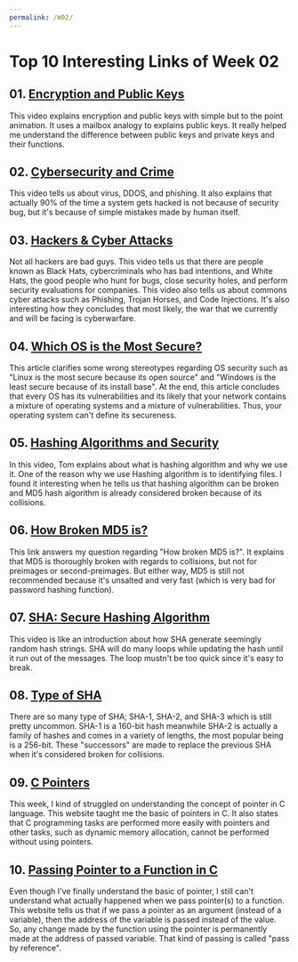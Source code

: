 ```yaml
---
permalink: /W02/
---
```


# Top 10 Interesting Links of Week 02

## 01. [Encryption and Public Keys](https://youtu.be/6-JjHa-qLPk)

This video explains encryption and public keys with simple but to the point animation. It uses a mailbox analogy to explains public keys. It really helped me understand the difference between public keys and private keys and their functions.

## 02. [Cybersecurity and Crime](https://youtu.be/5k24We8pED8)

This video tells us about virus, DDOS, and phishing. It also explains that actually 90% of the time a system gets hacked is not because of security bug, but it's because of simple mistakes made by human itself. 

## 03. [Hackers & Cyber Attacks](https://youtu.be/_GzE99AmAQU)

Not all hackers are bad guys. This video tells us that there are people known as Black Hats, cybercriminals who has bad intentions, and White Hats, the good people who hunt for bugs, close security holes, and perform security evaluations for companies. This video also tells us about commons cyber attacks such as Phishing, Trojan Horses, and Code Injections. It's also interesting how they concludes that most likely, the war that we currently and will be facing is cyberwarfare.

## 04. [Which OS is the Most Secure?](https://www.sentinelone.com/blog/which-is-more-secure-windows-linux-or-macos/)

This article clarifies some wrong stereotypes regarding OS security such as "Linux is the most secure because its open source" and "Windows is the least secure because of its install base". At the end, this article concludes that every OS has its vulnerabilities and its likely that your network contains a mixture of operating systems and a mixture of vulnerabilities. Thus, your operating system can't define its secureness.

## 05. [Hashing Algorithms and Security](https://youtu.be/b4b8ktEV4Bg)

In this video, Tom explains about what is hashing algorithm and why we use it. One of the reason why we use Hashing algorithm is to identifying files. I found it interesting when he tells us that hashing algorithm can be broken and MD5 hash algorithm is already considered broken because of its collisions. 

## 06. [How Broken MD5 is?](https://security.stackexchange.com/a/31871)

This link answers my question regarding "How broken MD5 is?". It explains that MD5 is thoroughly broken with regards to collisions, but not for preimages or second-preimages. But either way, MD5 is still not recommended because it's unsalted and very fast (which is very bad for password hashing function).

## 07. [SHA: Secure Hashing Algorithm](https://youtu.be/DMtFhACPnTY)

This video is like an introduction about how SHA generate seemingly random hash strings. SHA will do many loops while updating the hash until it run out of the messages. The loop mustn't be too quick since it's easy to break. 

## 08. [Type of SHA](https://www.thesslstore.com/blog/difference-sha-1-sha-2-sha-256-hash-algorithms/)

There are so many type of SHA; SHA-1, SHA-2, and SHA-3 which is still pretty uncommon. SHA-1 is a 160-bit hash meanwhile SHA-2 is actually a family of hashes and comes in a variety of lengths, the most popular being is a 256-bit.  These "successors" are made to replace the previous SHA when it's considered broken for collisions.

## 09. [C Pointers](https://www.tutorialspoint.com/cprogramming/c_pointers.htm)

This week, I kind of struggled on understanding the concept of pointer in C language. This website taught me the basic of pointers in C. It also states that C programming tasks are performed more easily with pointers and other tasks, such as dynamic memory allocation, cannot be performed without using pointers.


## 10. [Passing Pointer to a Function in C](https://beginnersbook.com/2014/01/c-passing-pointers-to-functions/)

Even though I've finally understand the basic of pointer, I still can't understand what actually happened when we pass pointer(s) to a function. This website tells us that if we pass a pointer as an argument (instead of a variable), then the address of the variable is passed instead of the value. So, any change made by the function using the pointer is permanently made at the address of passed variable. That kind of passing is called "pass by reference".
